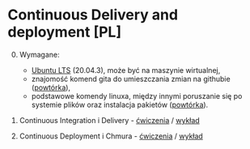 # Continuous Delivery and deployment [PL]

0. Wymagane:

   - [Ubuntu LTS](https://wiki.ubuntu.com/Releases) (20.04.3), może być na maszynie wirtualnej,
   - znajomość komend gita do umieszczania zmian na githubie ([powtórka](https://github.com/wojciech11/se_software_build_automation_tools/blob/master/01_exercise/README_pl.md)),
   - podstawowe komendy linuxa, między innymi poruszanie się po systemie plików oraz instalacja pakietów ([powtórka](https://github.com/wojciech11/se_software_build_automation_tools/blob/master/00_intro/README_pl.md)).

1. Continuous Integration i Delivery - [ćwiczenia](01_cwiczenia/README.md) / [wykład](01_wyklad/index.pdf)

2. Continuous Deployment i Chmura - [ćwiczenia](02_cwiczenia/README.md) / [wykład](02_wyklad/index.pdf)
